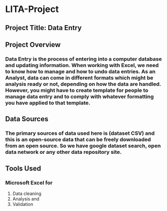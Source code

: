 # LITA-Project

## Project Title: Data Entry

## Project Overview
### Data Entry is the process of entering into a computer database and updating information. When working with Excel, we need to know how to manage and how to undo data entries. As an Analyst, data can come in different formats which might be analysis ready or not, depending on how the data are handled. However, you might have to create template for people to manage data entry and to comply with whatever formatting you have applied to that template.

## Data Sources
### The primary sources of data used here is (dataset CSV) and this is an open-source data that can be freely downloaded from an open source. So we have google dataset search, open data network or any other data repository site.

## Tools Used
### Microsoft Excel for 
1.	Data cleaning 
2.	Analysis and 
3.	Validation
